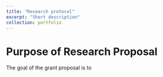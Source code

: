 ```yaml
---
title: "Research protocol"
excerpt: "Short description"
collection: portfolio
---
```


# Purpose of Research Proposal
The goal of the grant proposal is to 
